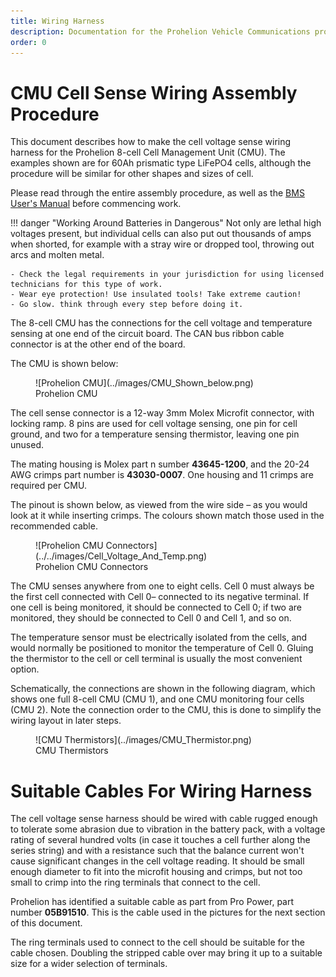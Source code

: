 ```yaml
---
title: Wiring Harness
description: Documentation for the Prohelion Vehicle Communications protocol
order: 0
---
```


# CMU Cell Sense Wiring Assembly Procedure 

This document describes how to make the cell voltage sense wiring harness for the Prohelion 8-cell Cell Management Unit (CMU).  The examples shown are for 60Ah prismatic type LiFePO4 cells, although the procedure will be similar for other shapes and sizes of cell.  

Please read through the entire assembly procedure, as well as the [BMS User's Manual](../../index.md) before commencing work.

!!! danger "Working Around Batteries in Dangerous"
    Not only are lethal high voltages present, but individual cells can also put out thousands of amps when shorted, for example with a stray wire or dropped tool, throwing out arcs and molten metal.
    
    - Check the legal requirements in your jurisdiction for using licensed technicians for this type of work.
    - Wear eye protection! Use insulated tools! Take extreme caution!
    - Go slow. think through every step before doing it.


The 8-cell CMU has the connections for the cell voltage and temperature sensing at one end of the circuit board.  The CAN bus ribbon cable connector is at the other end of the board.  

The CMU is shown below:

<figure markdown>
![Prohelion CMU](../images/CMU_Shown_below.png)
<figcaption>Prohelion CMU</figcaption>
</figure>

The cell sense connector is a 12-way 3mm Molex Microfit connector, with locking ramp.  8 pins are used for cell voltage sensing, one pin for cell ground, and two for a temperature sensing thermistor, leaving one pin unused.  

The mating housing is Molex part n sumber __43645-1200__, and the 20-24 AWG crimps part number is __43030-0007__. One housing and 11 crimps are required per CMU.  

The pinout is shown below, as viewed from the wire side – as you would look at it while inserting crimps.  The colours shown match those used in the recommended cable.

<figure markdown>
![Prohelion CMU Connectors](../../images/Cell_Voltage_And_Temp.png)
<figcaption>Prohelion CMU Connectors</figcaption>
</figure>

The CMU senses anywhere from one to eight cells.  Cell 0 must always be the first cell connected with Cell 0– connected to its negative terminal.  If one cell is being monitored, it should be connected to Cell 0; if two are monitored, they should be connected to Cell 0 and Cell 1, and so on.  

The temperature sensor must be electrically isolated from the cells, and would normally be positioned to monitor the temperature of Cell 0.  Gluing the thermistor to the cell or cell terminal is usually the most convenient option.

Schematically, the connections are shown in the following diagram, which shows one full 8-cell CMU (CMU 1), and one CMU monitoring four cells (CMU 2).  Note the connection order to the CMU, this is done to simplify the wiring layout in later steps.

<figure markdown>
![CMU Thermistors](../images/CMU_Thermistor.png)
<figcaption>CMU Thermistors</figcaption>
</figure>

# Suitable Cables For Wiring Harness

The cell voltage sense harness should be wired with cable rugged enough to tolerate some abrasion due to vibration in the battery pack, with a voltage rating of several hundred volts (in case it touches a cell further along the series string) and with a resistance such that the balance current won't cause significant changes in the cell voltage reading.  It should be small enough diameter to fit into the microfit housing and crimps, but not too small to crimp into the ring terminals that connect to the cell.  

Prohelion has identified a suitable cable as part from Pro Power, part number __05B91510__.  This is the cable used in the pictures for the next section of this document.

The ring terminals used to connect to the cell should be suitable for the cable chosen.  Doubling the stripped cable over may bring it up to a suitable size for a wider selection of terminals.
